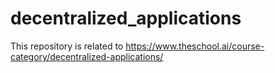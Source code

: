 # decentralized_applications
This repository is related to https://www.theschool.ai/course-category/decentralized-applications/

